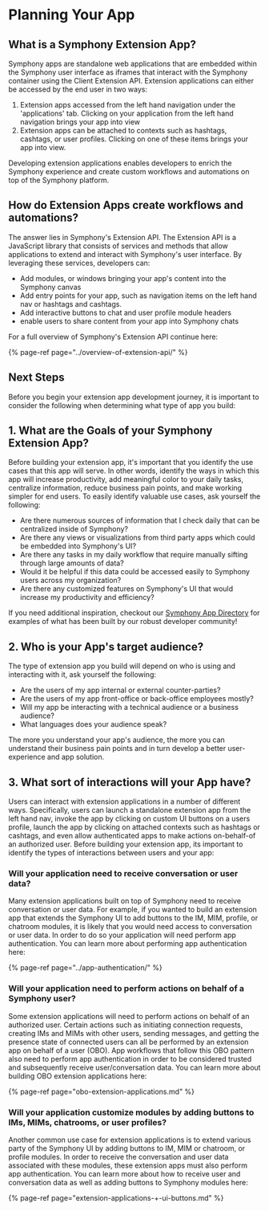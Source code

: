 # Planning Your App

## What is a Symphony Extension App?

Symphony apps are standalone web applications that are embedded within the Symphony user interface as iframes that interact with the Symphony container using the Client Extension API.  Extension applications can either be accessed by the end user in two ways: 

1. Extension apps accessed from the left hand navigation under the 'applications' tab.  Clicking on your application from the left hand navigation brings your app into view
2. Extension apps can be attached to contexts such as hashtags, cashtags, or user profiles.  Clicking on one of these items brings your app into view.    

Developing extension applications enables developers to enrich the Symphony experience and create custom workflows and automations on top of the Symphony platform.

## How do Extension Apps create workflows and automations?

The answer lies in Symphony's Extension API.  The Extension API is a JavaScript library that consists of services and methods that allow applications to extend and interact with Symphony's user interface.  By leveraging these services, developers can:

* Add modules, or windows bringing your app's content into the Symphony canvas
* Add entry points for your app, such as navigation items on the left hand nav or hashtags and cashtags.
* Add interactive buttons to chat and user profile module headers
* enable users to share content from your app into Symphony chats

For a full overview of Symphony's Extension API continue here:

{% page-ref page="../overview-of-extension-api/" %}

##  Next Steps

Before you begin your extension app development journey, it is important to consider the following when determining what type of app you build:

## 1.  What are the Goals of your Symphony Extension App?

Before building your extension app, it's important that you identify the use cases that this app will serve.  In other words, identify the ways in which this app will increase productivity, add meaningful color to your daily tasks, centralize information, reduce business pain points, and make working simpler for end users.  To easily identify valuable use cases, ask yourself the following:

* Are there numerous sources of information that I check daily that can be centralized inside of Symphony?
* Are there any views or visualizations from third party apps which could be embedded into Symphony's UI?
* Are there any tasks in my daily workflow that require manually sifting through large amounts of data?
* Would it be helpful if this data could be accessed easily to Symphony users across my organization?
* Are there any customized features on Symphony's UI that would increase my productivity and efficiency?

If you need additional inspiration, checkout our [Symphony App Directory](https://symphony.com/resource/app-directory/) for examples of what has been built by our robust developer community!

## 2.  Who is your App's target audience?

The type of extension app you build will depend on who is using and interacting with it, ask yourself the following:

* Are the users of my app internal or external counter-parties?
* Are the users of my app front-office or back-office employees mostly?
* Will my app be interacting with a technical audience or a business audience?
* What languages does your audience speak?

The more you understand your app's audience, the more you can understand their business pain points and in turn develop a better user-experience and app solution.

## 3.  What sort of interactions will your App have?

Users can interact with extension applications in a number of different ways.  Specifically, users can launch a standalone extension app from the left hand nav, invoke the app by clicking on custom UI buttons on a users profile, launch the app by clicking on attached contexts such as hashtags or cashtags, and even allow authenticated apps to make actions on-behalf-of an authorized user.  Before building your extension app, its important to identify the types of interactions between users and your app:

### Will your application need to receive conversation or user data?

Many extension applications built on top of Symphony need to receive conversation or user data.  For example, if you wanted to build an extension app that extends the Symphony UI to add buttons to the IM, MIM, profile, or chatroom modules, it is likely that you would need access to conversation or user data.  In order to do so your application will need perform app authentication.  You can learn more about performing app authentication here:

{% page-ref page="../app-authentication/" %}

### Will your application need to perform actions on behalf of a Symphony user?

Some extension applications will need to perform actions on behalf of an authorized user.  Certain actions such as initiating connection requests, creating IMs and MIMs with other users, sending messages, and getting the presence state of connected users can all be performed by an extension app on behalf of a user \(OBO\).  App workflows that follow this OBO pattern also need to perform app authentication in order to be considered trusted and subsequently receive user/conversation data.  You can learn more about building OBO extension applications here:

{% page-ref page="obo-extension-applications.md" %}

### Will your application customize modules by adding buttons to IMs, MIMs, chatrooms, or user profiles?

Another common use case for extension applications is to extend various party of the Symphony UI by adding buttons to IM, MIM or chatroom, or profile modules.  In order to receive the conversation and user data associated with these modules, these extension apps must also perform app authentication.  You can learn more about how to receive user and conversation data as well as adding buttons to Symphony modules here:

{% page-ref page="extension-applications-+-ui-buttons.md" %}

  

   

###  







   

